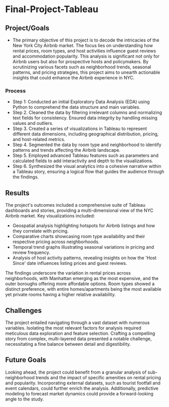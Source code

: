 # Final-Project-Tableau

## Project/Goals
- The primary objective of this project is to decode the intricacies of the New York City Airbnb market. The focus lies on understanding how rental prices, room types, and host activities influence guest reviews and accommodation popularity. This analysis is significant not only for Airbnb users but also for prospective hosts and policymakers. By scrutinizing various facets such as neighborhood trends, seasonal patterns, and pricing strategies, this project aims to unearth actionable insights that could enhance the Airbnb experience in NYC.

### Process
- Step 1: Conducted an initial Exploratory Data Analysis (EDA) using Python to comprehend the data structure and main variables.
- Step 2. Cleaned the data by filtering irrelevant columns and normalizing text fields for consistency. Ensured data integrity by handling missing values and outliers.
- Step 3. Created a series of visualizations in Tableau to represent different data dimensions, including geographical distribution, pricing, and host-related metrics.
- Step 4. Segmented the data by room type and neighborhood to identify patterns and trends affecting the Airbnb landscape.
- Step 5. Employed advanced Tableau features such as parameters and calculated fields to add interactivity and depth to the visualizations.
- Step 6. Synthesized the visual analytics into a cohesive narrative within a Tableau story, ensuring a logical flow that guides the audience through the findings.



## Results
The project's outcomes included a comprehensive suite of Tableau dashboards and stories, providing a multi-dimensional view of the NYC Airbnb market. Key visualizations included:
- Geospatial analysis highlighting hotspots for Airbnb listings and how they correlate with pricing.
- Comparative charts showcasing room type availability and their respective pricing across neighborhoods.
- Temporal trend graphs illustrating seasonal variations in pricing and review frequency.
- Analysis of host activity patterns, revealing insights on how the 'Host Since' date influences listing prices and guest reviews.

The findings underscore the variation in rental prices across neighborhoods, with Manhattan emerging as the most expensive, and the outer boroughs offering more affordable options. Room types showed a distinct preference, with entire homes/apartments being the most available yet private rooms having a higher relative availability.

## Challenges 
The project entailed navigating through a vast dataset with numerous variables. Isolating the most relevant factors for analysis required meticulous data exploration and feature selection. Crafting a compelling story from complex, multi-layered data presented a notable challenge, necessitating a fine balance between detail and digestibility.

## Future Goals
Looking ahead, the project could benefit from a granular analysis of sub-neighborhood trends and the impact of specific amenities on rental pricing and popularity. Incorporating external datasets, such as tourist footfall and event calendars, could further enrich the analysis. Additionally, predictive modeling to forecast market dynamics could provide a forward-looking angle to the study.
